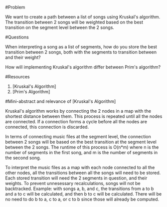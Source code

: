#Problem

We want to create a path between a list of songs using Kruskal's algorithm.  The transition between 2 songs will be weighted based on the best transition on the segment level between the 2 songs.

#Questions

When interpreting a song as a list of segments, how do you store the best transition between 2 songs, both with the segments to transition between and their weight?

How will implementing Kruskal's algorithm differ between Prim's algorithm?

#Resources

1. [Kruskal's Algorithm]
2. [Prim's Algorithm]

#Mini-abstract and relevance of [Kruskal's Algorithm]

Kruskal's algorithm works by connecting the 2 nodes in a map with the shortest distance between them.  This process is repeated until all the nodes are connected.  If a connection forms a cycle before all the nodes are connected, this connection is discarded.

In terms of connecting music files at the segment level, the connection between 2 songs will be based on the best transition at the segment level between the 2 songs.  The runtime of this process is O(n*m) where n is the number of segments in the first song, and m is the number of segments in the second song.

To interpret the music files as a map with each node connected to all the other nodes, all the transitions between all the songs will need to be stored.  Each stored transition will need the 2 segments in question, and their weights. To prevent unnesessary recalculations, songs will not be backtracked.  Example: with songs a, b, and c, the transitions from a to b and a to c will be calculated, and then b to c will be calculated.  There will be no need to do b to a, c to a, or c to b since those will already be computed.




